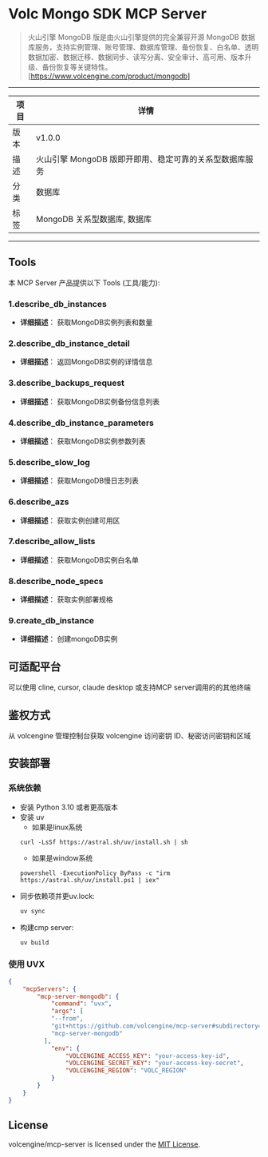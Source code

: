 # Volc Mongo SDK MCP Server 
> 火山引擎 MongoDB 版是由火山引擎提供的完全兼容开源 MongoDB 数据库服务，支持实例管理、账号管理、数据库管理、备份恢复、白名单、透明数据加密、数据迁移、数据同步、读写分离、安全审计、高可用、版本升级、备份恢复等关键特性。
[https://www.volcengine.com/product/mongodb]


---

| 项目 | 详情                               |
| ---- |----------------------------------|
| 版本 | v1.0.0                           |
| 描述 | 火山引擎 MongoDB 版即开即用、稳定可靠的关系型数据库服务 |
| 分类 | 数据库                              |
| 标签 | MongoDB 关系型数据库, 数据库              |

---


## Tools
本 MCP Server 产品提供以下 Tools (工具/能力):
### 1.describe_db_instances
- **详细描述**： 获取MongoDB实例列表和数量
### 2.describe_db_instance_detail
- **详细描述**： 返回MongoDB实例的详情信息
### 3.describe_backups_request
- **详细描述**： 获取MongoDB实例备份信息列表
### 4.describe_db_instance_parameters
- **详细描述**： 获取MongoDB实例参数列表
### 5.describe_slow_log
- **详细描述**： 获取MongoDB慢日志列表
### 6.describe_azs
- **详细描述**： 获取实例创建可用区
### 7.describe_allow_lists
- **详细描述**： 获取MongoDB实例白名单
### 8.describe_node_specs
- **详细描述**： 获取实例部署规格
### 9.create_db_instance
- **详细描述**： 创建mongoDB实例



## 可适配平台  
可以使用 cline, cursor, claude desktop 或支持MCP server调用的的其他终端


## 鉴权方式  
从 volcengine 管理控制台获取 volcengine 访问密钥 ID、秘密访问密钥和区域

## 安装部署  

### 系统依赖
- 安装 Python 3.10 或者更高版本
- 安装 uv 
  - 如果是linux系统 
  ```
  curl -LsSf https://astral.sh/uv/install.sh | sh
  ```
  - 如果是window系统 
  ```
  powershell -ExecutionPolicy ByPass -c "irm https://astral.sh/uv/install.ps1 | iex"
  ```
- 同步依赖项并更uv.lock:
  ```bash
  uv sync
  ```
- 构建cmp server:
  ```bash
  uv build
  ```

### 使用 UVX

```json
{
    "mcpServers": {
        "mcp-server-mongodb": {
            "command": "uvx",
            "args": [
            "--from",
            "git+https://github.com/volcengine/mcp-server#subdirectory=server/mcp_server_mongodb",
            "mcp-server-mongodb"
          ],
            "env": {
                "VOLCENGINE_ACCESS_KEY": "your-access-key-id",
                "VOLCENGINE_SECRET_KEY": "your-access-key-secret",
                "VOLCENGINE_REGION": "VOLC_REGION"
            }
        }
    }
}
```

## License
volcengine/mcp-server is licensed under the [MIT License](https://github.com/volcengine/mcp-server/blob/main/LICENSE).


